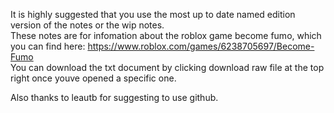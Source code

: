 It is highly suggested that you use the most up to date named edition version of the notes or the wip notes.    
These notes are for infomation about the roblox game become fumo, which you can find here: https://www.roblox.com/games/6238705697/Become-Fumo    
You can download the txt document by clicking download raw file at the top right once youve opened a specific one.

Also thanks to leautb for suggesting to use github.
